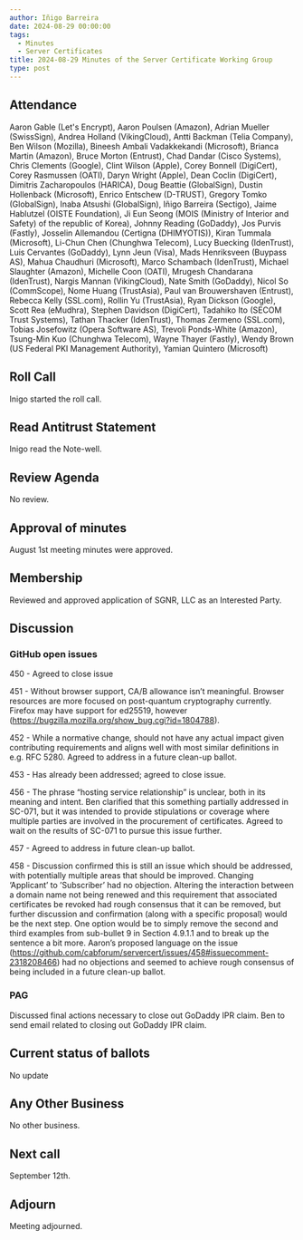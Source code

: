 ```yaml
---
author: Iñigo Barreira
date: 2024-08-29 00:00:00
tags:
  - Minutes
  - Server Certificates
title: 2024-08-29 Minutes of the Server Certificate Working Group
type: post
---
```


## Attendance

Aaron Gable (Let's Encrypt), Aaron Poulsen (Amazon), Adrian Mueller (SwissSign), Andrea Holland (VikingCloud), Antti Backman (Telia Company), Ben Wilson (Mozilla), Bineesh Ambali Vadakkekandi (Microsoft), Brianca Martin (Amazon), Bruce Morton (Entrust), Chad Dandar (Cisco Systems), Chris Clements (Google), Clint Wilson (Apple), Corey Bonnell (DigiCert), Corey Rasmussen (OATI), Daryn Wright (Apple), Dean Coclin (DigiCert), Dimitris Zacharopoulos (HARICA), Doug Beattie (GlobalSign), Dustin Hollenback (Microsoft), Enrico Entschew (D-TRUST), Gregory Tomko (GlobalSign), Inaba Atsushi (GlobalSign), Iñigo Barreira (Sectigo), Jaime Hablutzel (OISTE Foundation), Ji Eun Seong (MOIS (Ministry of Interior and Safety) of the republic of Korea), Johnny Reading (GoDaddy), Jos Purvis (Fastly), Josselin Allemandou (Certigna (DHIMYOTIS)), Kiran Tummala (Microsoft), Li-Chun Chen (Chunghwa Telecom), Lucy Buecking (IdenTrust), Luis Cervantes (GoDaddy), Lynn Jeun (Visa), Mads Henriksveen (Buypass AS), Mahua Chaudhuri (Microsoft), Marco Schambach (IdenTrust), Michael Slaughter (Amazon), Michelle Coon (OATI), Mrugesh Chandarana (IdenTrust), Nargis Mannan (VikingCloud), Nate Smith (GoDaddy), Nicol So (CommScope), Nome Huang (TrustAsia), Paul van Brouwershaven (Entrust), Rebecca Kelly (SSL.com), Rollin Yu (TrustAsia), Ryan Dickson (Google), Scott Rea (eMudhra), Stephen Davidson (DigiCert), Tadahiko Ito (SECOM Trust Systems), Tathan Thacker (IdenTrust), Thomas Zermeno (SSL.com), Tobias Josefowitz (Opera Software AS), Trevoli Ponds-White (Amazon), Tsung-Min Kuo (Chunghwa Telecom), Wayne Thayer (Fastly), Wendy Brown (US Federal PKI Management Authority), Yamian Quintero (Microsoft)

## Roll Call

Inigo started the roll call. 

## Read Antitrust Statement

Inigo read the Note-well.

## Review Agenda

No review.

## Approval of minutes

August 1st meeting minutes were approved.

## Membership

Reviewed and approved application of SGNR, LLC as an Interested Party. 

## Discussion

### GitHub open issues

450 - Agreed to close issue

451 - Without browser support, CA/B allowance isn’t meaningful. Browser resources are more focused on post-quantum cryptography currently. Firefox may have support for ed25519, however (https://bugzilla.mozilla.org/show_bug.cgi?id=1804788).

452 - While a normative change, should not have any actual impact given contributing requirements and aligns well with most similar definitions in e.g. RFC 5280. Agreed to address in a future clean-up ballot.

453 - Has already been addressed; agreed to close issue.

456 - The phrase “hosting service relationship” is unclear, both in its meaning and intent. Ben clarified that this something partially addressed in SC-071, but it was intended to provide stipulations or coverage where multiple parties are involved in the procurement of certificates. Agreed to wait on the results of SC-071 to pursue this issue further.

457 - Agreed to address in future clean-up ballot.

458 - Discussion confirmed this is still an issue which should be addressed, with potentially multiple areas that should be improved. Changing ‘Applicant’ to ’Subscriber’ had no objection. Altering the interaction between a domain name not being renewed and this requirement that associated certificates be revoked had rough consensus that it can be removed, but further discussion and confirmation (along with a specific proposal) would be the next step. One option would be to simply remove the second and third examples from sub-bullet 9 in Section 4.9.1.1 and to break up the sentence a bit more. Aaron’s proposed language on the issue (https://github.com/cabforum/servercert/issues/458#issuecomment-2318208466) had no objections and seemed to achieve rough consensus of being included in a future clean-up ballot.


### PAG

Discussed final actions necessary to close out GoDaddy IPR claim. 
Ben to send email related to closing out GoDaddy IPR claim. 

## Current status of ballots

No update

## Any Other Business

No other business.

## Next call

September 12th.

## Adjourn

Meeting adjourned.
